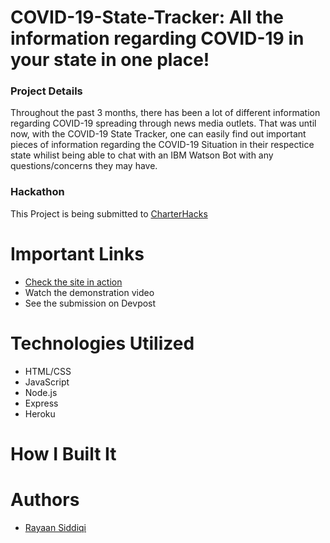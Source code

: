 # COVID-19-State-Tracker: All the information regarding COVID-19 in your state in one place!
### Project Details
Throughout the past 3 months, there has been a lot of different information regarding COVID-19 spreading through news media outlets. That was until now, with the COVID-19 State Tracker, one can easily find out important pieces of information regarding the COVID-19 Situation in their respectice state whilist being able to chat with an IBM Watson Bot with any questions/concerns they may have.

### Hackathon
This Project is being submitted to <a href = "https://charterhacks.devpost.com" target = "_blank">CharterHacks</a>

# Important Links
* <a href = "https://covid19-state-tracker.herokuapp.com">Check the site in action</a>
* Watch the demonstration video
* See the submission on Devpost

# Technologies Utilized
* HTML/CSS
* JavaScript
* Node.js
* Express
* Heroku

# How I Built It

# Authors
* <a href = "https://rayaansiddiqi.com">Rayaan Siddiqi</a>
